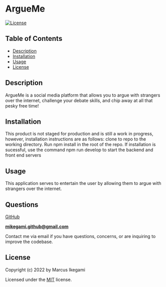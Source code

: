 
# ArgueMe
[![License](https://img.shields.io/github/license/marcusikegami/argue-me)](LICENSE.txt)

## Table of Contents
* [Description](#description)
* [Installation](#installation)
* [Usage](#usage)
* [License](#license)

## Description 

ArgueMe is a social media platform that allows you to argue with strangers over the internet, challenge your debate skills, and chip away at all that pesky free time!

## Installation

This product is not staged for production and is still a work in progress, however, installation instructions are as follows: clone to repo to the working directory. Run npm install in the root of the repo. If installation is sucessful, use the command npm run develop to start the backend and front end servers

## Usage

This application serves to entertain the user by allowing them to argue with strangers over the internet.

## Questions

[GitHub](https://github.com/marcusikegami)

**mikegami.github@gmail.com**

Contact me via email if you have questions, concerns, or are inquiring to improve the codebase.

## License

  Copyright (c) 2022 by Marcus Ikegami
  
  Licensed under the [MIT](LICENSE.txt) license.
  
